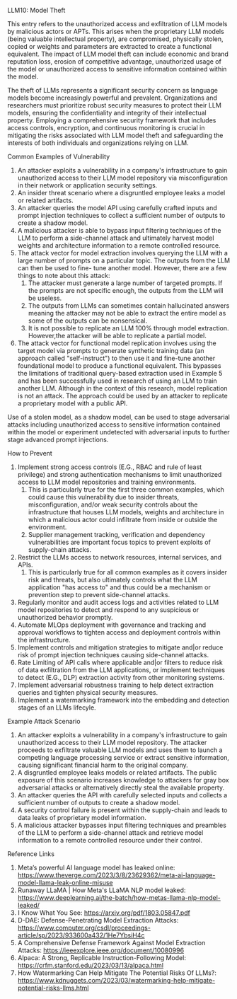 LLM10: Model Theft


This entry refers to the unauthorized access and exfiltration of LLM models by malicious actors or APTs. This arises when the proprietary LLM models (being valuable intellectual property), are compromised, physically stolen, copied or weights and parameters are extracted to create a functional equivalent. The impact of LLM model theft can include economic and brand reputation loss, erosion of competitive advantage, unauthorized usage of the model or unauthorized access to sensitive information contained within the model.


The theft of LLMs represents a significant security concern as language models become increasingly powerful and prevalent. Organizations and researchers must prioritize robust security measures to protect their LLM models, ensuring the confidentiality and integrity of their intellectual property. Employing a comprehensive security framework that includes access controls, encryption, and continuous monitoring is crucial in mitigating the risks associated with LLM model theft and safeguarding the interests of both individuals and organizations relying on LLM.


Common Examples of Vulnerability


1. An attacker exploits a vulnerability in a company's infrastructure to gain unauthorized access to their LLM model repository via misconfiguration in their network or application security settings.
2. An insider threat scenario where a disgruntled employee leaks a model or related artifacts.
3. An attacker queries the model API using carefully crafted inputs and prompt injection techniques to collect a sufficient number of outputs to create a shadow model.
4. A malicious attacker is able to bypass input filtering techniques of the LLM to perform a side-channel attack and ultimately harvest model weights and architecture information to a remote controlled resource.
5. The attack vector for model extraction involves querying the LLM with a large number of prompts on a particular topic. The outputs from the LLM can then be used to fine- tune another model. However, there are a few things to note about this attack:
   1. The attacker must generate a large number of targeted prompts. If the prompts are not specific enough, the outputs from the LLM will be useless.
   2. The outputs from LLMs can sometimes contain hallucinated answers meaning the attacker may not be able to extract the entire model as some of the outputs can be nonsensical.
   3. It is not possible to replicate an LLM 100% through model extraction. However,the attacker will be able to replicate a partial model.
6. The attack vector for functional model replication involves using the target model via prompts to generate synthetic training data (an approach called "self-instruct") to then use it and fine-tune another foundational model to produce a functional equivalent. This bypasses the limitations of traditional query-based extraction used in Example 5 and has been successfully used in research of using an LLM to train another LLM. Although in the context of this research, model replication is not an attack. The approach could be used by an attacker to replicate a proprietary model with a public API.


Use of a stolen model, as a shadow model, can be used to stage adversarial attacks including unauthorized access to sensitive information contained within the model or experiment undetected with adversarial inputs to further stage advanced prompt injections.


How to Prevent


1. Implement strong access controls (E.G., RBAC and rule of least privilege) and strong authentication mechanisms to limit unauthorized access to LLM model repositories and training environments.
   1. This is particularly true for the first three common examples, which could cause this vulnerability due to insider threats, misconfiguration, and/or weak security controls about the infrastructure that houses LLM models, weights and architecture in which a malicious actor could infiltrate from inside or outside the environment.
   2. Supplier management tracking, verification and dependency vulnerabilities are important focus topics to prevent exploits of supply-chain attacks.
2. Restrict the LLMs access to network resources, internal services, and APIs.
   1. This is particularly true for all common examples as it covers insider risk and threats, but also ultimately controls what the LLM application "has access to" and thus could be a mechanism or prevention step to prevent side-channel attacks.
3. Regularly monitor and audit access logs and activities related to LLM model repositories to detect and respond to any suspicious or unauthorized behavior promptly.
4. Automate MLOps deployment with governance and tracking and approval workflows to tighten access and deployment controls within the infrastructure.
5. Implement controls and mitigation strategies to mitigate and|or reduce risk of prompt injection techniques causing side-channel attacks.
6. Rate Limiting of API calls where applicable and|or filters to reduce risk of data exfiltration from the LLM applications, or implement techniques to detect (E.G., DLP) extraction activity from other monitoring systems.
7. Implement adversarial robustness training to help detect extraction queries and tighten physical security measures.
8. Implement a watermarking framework into the embedding and detection stages of an LLMs lifecyle.


Example Attack Scenario


1. An attacker exploits a vulnerability in a company's infrastructure to gain unauthorized access to their LLM model repository. The attacker proceeds to exfiltrate valuable LLM models and uses them to launch a competing language processing service or extract sensitive information, causing significant financial harm to the original company.
2. A disgruntled employee leaks models or related artifacts. The public exposure of this scenario increases knowledge to attackers for gray box adversarial attacks or alternatively directly steal the available property.
3. An attacker queries the API with carefully selected inputs and collects a sufficient number of outputs to create a shadow model.
4. A security control failure is present within the supply-chain and leads to data leaks of proprietary model information.
5. A malicious attacker bypasses input filtering techniques and preambles of the LLM to perform a side-channel attack and retrieve model information to a remote controlled resource under their control.


Reference Links


1. Meta’s powerful AI language model has leaked online: https://www.theverge.com/2023/3/8/23629362/meta-ai-language-model-llama-leak-online-misuse
2. Runaway LLaMA | How Meta's LLaMA NLP model leaked: https://www.deeplearning.ai/the-batch/how-metas-llama-nlp-model-leaked/
3. I Know What You See: https://arxiv.org/pdf/1803.05847.pdf
4. D-DAE: Defense-Penetrating Model Extraction Attacks: https://www.computer.org/csdl/proceedings-article/sp/2023/933600a432/1He7YbsiH4c
5. A Comprehensive Defense Framework Against Model Extraction Attacks: https://ieeexplore.ieee.org/document/10080996
6. Alpaca: A Strong, Replicable Instruction-Following Model: https://crfm.stanford.edu/2023/03/13/alpaca.html
7. How Watermarking Can Help Mitigate The Potential Risks Of LLMs?: https://www.kdnuggets.com/2023/03/watermarking-help-mitigate-potential-risks-llms.html
